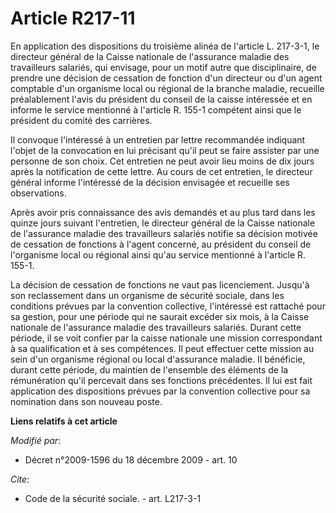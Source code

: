 # Article R217-11

En application des dispositions du troisième alinéa de l'article L. 217-3-1, le directeur général de la Caisse nationale de
l'assurance maladie des travailleurs salariés, qui envisage, pour un motif autre que disciplinaire, de prendre une décision
de cessation de fonction d'un directeur ou d'un agent comptable d'un organisme local ou régional de la branche maladie,
recueille préalablement l'avis du président du conseil de la caisse intéressée et en informe le service mentionné à l'article
R. 155-1 compétent ainsi que le président du comité des carrières.

Il convoque l'intéressé à un entretien par lettre recommandée indiquant l'objet de la convocation en lui précisant qu'il peut
se faire assister par une personne de son choix. Cet entretien ne peut avoir lieu moins de dix jours après la notification de
cette lettre. Au cours de cet entretien, le directeur général informe l'intéressé de la décision envisagée et recueille ses
observations.

Après avoir pris connaissance des avis demandés et au plus tard dans les quinze jours suivant l'entretien, le directeur
général de la Caisse nationale de l'assurance maladie des travailleurs salariés notifie sa décision motivée de cessation de
fonctions à l'agent concerné, au président du conseil de l'organisme local ou régional ainsi qu'au service mentionné à
l'article R. 155-1.

La décision de cessation de fonctions ne vaut pas licenciement. Jusqu'à son reclassement dans un organisme de sécurité
sociale, dans les conditions prévues par la convention collective, l'intéressé est rattaché pour sa gestion, pour une période
qui ne saurait excéder six mois, à la Caisse nationale de l'assurance maladie des travailleurs salariés. Durant cette
période, il se voit confier par la caisse nationale une mission correspondant à sa qualification et à ses compétences. Il
peut effectuer cette mission au sein d'un organisme régional ou local d'assurance maladie. Il bénéficie, durant cette
période, du maintien de l'ensemble des éléments de la rémunération qu'il percevait dans ses fonctions précédentes. Il lui est
fait application des dispositions prévues par la convention collective pour sa nomination dans son nouveau poste.

**Liens relatifs à cet article**

_Modifié par_:

  - Décret n°2009-1596 du 18 décembre 2009 - art. 10

_Cite_:

  - Code de la sécurité sociale. - art. L217-3-1
